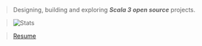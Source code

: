 >Designing, building and exploring ***Scala 3 open source*** projects.

>![Stats](https://github-readme-stats.vercel.app/api?username=objektwerks&show_icons=true&hide_border=true)

<!---
>![Stats](https://github-readme-stats.vercel.app/api/top-langs?username=objektwerks&hide=css,html,javascript)
--->

<!---
>Top annual commits:  ***18,630***

>Top monthly commits: ***2,154***
--->

>[Resume](https://github.com/objektwerks/resume)

<!--- https://github.com/anuraghazra/github-readme-stats --->
